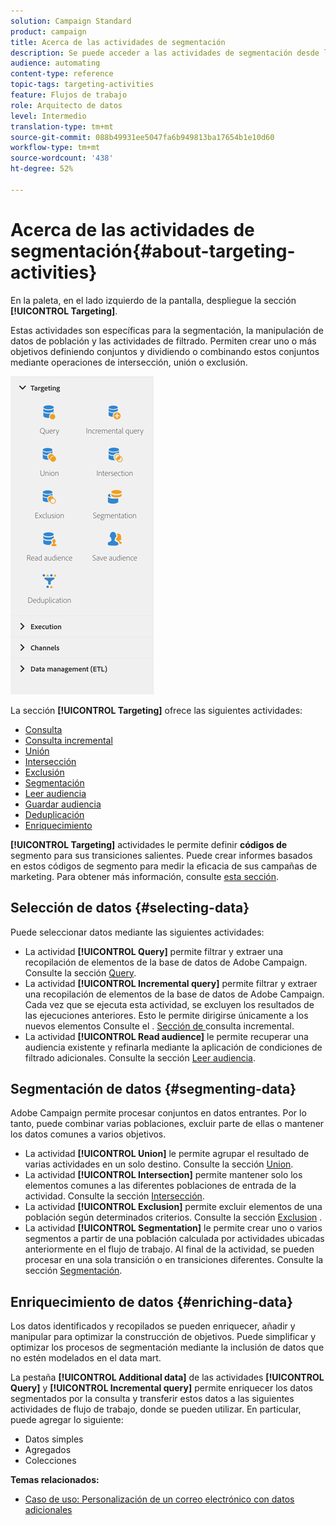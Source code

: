 ```yaml
---
solution: Campaign Standard
product: campaign
title: Acerca de las actividades de segmentación
description: Se puede acceder a las actividades de segmentación desde la parte izquierda de la pantalla.
audience: automating
content-type: reference
topic-tags: targeting-activities
feature: Flujos de trabajo
role: Arquitecto de datos
level: Intermedio
translation-type: tm+mt
source-git-commit: 088b49931ee5047fa6b949813ba17654b1e10d60
workflow-type: tm+mt
source-wordcount: '438'
ht-degree: 52%

---
```



# Acerca de las actividades de segmentación{#about-targeting-activities}

En la paleta, en el lado izquierdo de la pantalla, despliegue la sección **[!UICONTROL Targeting]**.

Estas actividades son específicas para la segmentación, la manipulación de datos de población y las actividades de filtrado. Permiten crear uno o más objetivos definiendo conjuntos y dividiendo o combinando estos conjuntos mediante operaciones de intersección, unión o exclusión.

![](assets/wkf_targeting_activities.png)

La sección **[!UICONTROL Targeting]** ofrece las siguientes actividades:

* [Consulta](../../automating/using/query.md)
* [Consulta incremental](../../automating/using/incremental-query.md)
* [Unión](../../automating/using/union.md)
* [Intersección](../../automating/using/intersection.md)
* [Exclusión](../../automating/using/exclusion.md)
* [Segmentación](../../automating/using/segmentation.md)
* [Leer audiencia](../../automating/using/read-audience.md)
* [Guardar audiencia](../../automating/using/save-audience.md)
* [Deduplicación](../../automating/using/deduplication.md)
* [Enriquecimiento](../../automating/using/enrichment.md)

**[!UICONTROL Targeting]** actividades le permite definir  **códigos de** segmento para sus transiciones salientes. Puede crear informes basados en estos códigos de segmento para medir la eficacia de sus campañas de marketing. Para obtener más información, consulte [esta sección](../../reporting/using/creating-a-report-workflow-segment.md).

## Selección de datos {#selecting-data}

Puede seleccionar datos mediante las siguientes actividades:

* La actividad **[!UICONTROL Query]** permite filtrar y extraer una recopilación de elementos de la base de datos de Adobe Campaign. Consulte la sección [Query](../../automating/using/query.md).
* La actividad **[!UICONTROL Incremental query]** permite filtrar y extraer una recopilación de elementos de la base de datos de Adobe Campaign. Cada vez que se ejecuta esta actividad, se excluyen los resultados de las ejecuciones anteriores. Esto le permite dirigirse únicamente a los nuevos elementos Consulte el . [Sección de ](../../automating/using/incremental-query.md) consulta incremental.
* La actividad **[!UICONTROL Read audience]** le permite recuperar una audiencia existente y refinarla mediante la aplicación de condiciones de filtrado adicionales. Consulte la sección [Leer audiencia](../../automating/using/read-audience.md).

## Segmentación de datos {#segmenting-data}

Adobe Campaign permite procesar conjuntos en datos entrantes. Por lo tanto, puede combinar varias poblaciones, excluir parte de ellas o mantener los datos comunes a varios objetivos.

* La actividad **[!UICONTROL Union]** le permite agrupar el resultado de varias actividades en un solo destino. Consulte la sección [Union](../../automating/using/union.md).
* La actividad **[!UICONTROL Intersection]** permite mantener solo los elementos comunes a las diferentes poblaciones de entrada de la actividad. Consulte la sección [Intersección](../../automating/using/intersection.md).
* La actividad **[!UICONTROL Exclusion]** permite excluir elementos de una población según determinados criterios. Consulte la sección [Exclusion](../../automating/using/exclusion.md) .
* La actividad **[!UICONTROL Segmentation]** le permite crear uno o varios segmentos a partir de una población calculada por actividades ubicadas anteriormente en el flujo de trabajo. Al final de la actividad, se pueden procesar en una sola transición o en transiciones diferentes. Consulte la sección [Segmentación](../../automating/using/segmentation.md).

## Enriquecimiento de datos {#enriching-data}

Los datos identificados y recopilados se pueden enriquecer, añadir y manipular para optimizar la construcción de objetivos. Puede simplificar y optimizar los procesos de segmentación mediante la inclusión de datos que no estén modelados en el data mart.

La pestaña **[!UICONTROL Additional data]** de las actividades **[!UICONTROL Query]** y **[!UICONTROL Incremental query]** permite enriquecer los datos segmentados por la consulta y transferir estos datos a las siguientes actividades de flujo de trabajo, donde se pueden utilizar. En particular, puede agregar lo siguiente:

* Datos simples
* Agregados
* Colecciones

**Temas relacionados:**

* [Caso de uso: Personalización de un correo electrónico con datos adicionales](../../automating/using/personalizing-email-with-additional-data.md)
